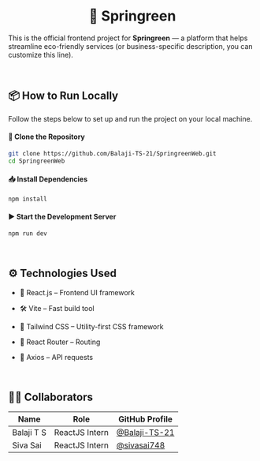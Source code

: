 ## <h1 align='center'>🌿 Springreen</h1>

This is the official frontend project for **Springreen** — a platform that helps streamline eco-friendly services (or business-specific description, you can customize this line).

<br>

## 📦 How to Run Locally

Follow the steps below to set up and run the project on your local machine.

#### 🔁 Clone the Repository

```bash
git clone https://github.com/Balaji-TS-21/SpringreenWeb.git
cd SpringreenWeb
```  

#### 📥 Install Dependencies
```bash
npm install
```


#### ▶️ Start the Development Server
```bash
npm run dev
```

<br>

## ⚙️ Technologies Used

- 🧠 React.js – Frontend UI framework

- 🛠️ Vite – Fast build tool

- 💅 Tailwind CSS – Utility-first CSS framework

- 🔗 React Router – Routing

- 🧾 Axios – API requests
  
<br>

## 👨‍💻 Collaborators

| Name        | Role                  | GitHub Profile                                           |
|-------------|-----------------------|----------------------------------------------------------|
| Balaji T S  | ReactJS Intern        | [@Balaji-TS-21](https://github.com/Balaji-TS-21)         |
| Siva Sai    | ReactJS Intern        | [@sivasai748](https://github.com/sivasai748)             |
